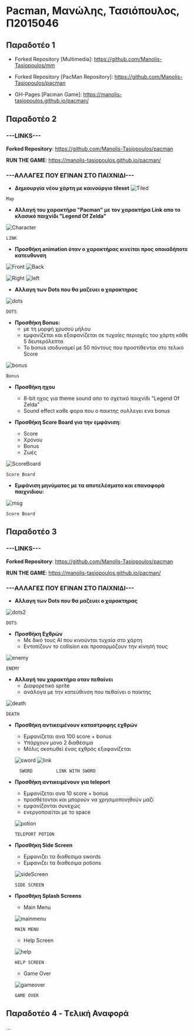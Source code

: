 <h1>Pacman, Μανώλης, Τασιόπουλος, Π2015046</h1>

<h2>Παραδοτέο 1</h2>

 - Forked Repository 
  [Multimedia]: https://github.com/Manolis-Tasiopoulos/mm
  
  - Forked Repository
  [PacMan Repository]: https://github.com/Manolis-Tasiopoulos/pacman
  
  - GH-Pages
  [Pacman Game]: https://manolis-tasiopoulos.github.io/pacman/
 
<h2>Παραδοτέο 2</h2>

<h3>---LINKS---</h3>

   __Forked Repository__: https://github.com/Manolis-Tasiopoulos/pacman
  
   __RUN THE GAME__: https://manolis-tasiopoulos.github.io/pacman/
  
<h3>---ΑΛΛΑΓΕΣ ΠΟΥ ΕΓΙΝΑΝ ΣΤΟ ΠΑΙΧΝΙΔΙ---</h3>

   - __Δημιουργία νέου χάρτη με καινούργιο tileset__
   ![Tiled](Tiled.png)
   ```
   Map
   ```
   - __Αλλαγή του χαρακτήρα "Pacman" με τον χαρακτήρα Link απο το κλασικό παιχνίδι "Legend Of Zelda"__ 
   
   ![Character](front.png)
   ```
   LINK
   ```  
   - __Προσθήκη animation όταν ο χαρακτήρας κινείται προς οποιαδήποτε κατευθυνση__ 
        
  ![Front](front.png)    ![Back](back.png)
 
 ![Right](right.png) ![left](left.png)
 
         
 - __Αλλαγη των Dots που θα μαζευει ο χαρακτηρας__ 
   
![dots](dots.png)
```
DOTS      
```

- __Προσθήκη Bonus:__
    * με τη μορφή χρυσού μήλου 
    * εμφανίζεται και εξαφανίζεται σε τυχαίες περιοχές του χάρτη κάθε 5 δευτερόλεπτα
    * Το bonus ισοδυναμεί με 50 πόντους που προστίθενται στο τελικό Score

![bonus](bonus.png)
```
Bonus      
```

- __Προσθήκη ηχου__    
   * 8-bit ηχος για theme sound απο το σχετικό παιχνίδι "Legend Of Zelda"
   * Sound effect καθε φορα που ο παικτης συλλεγει ενα bonus
   
- __Προσθήκη Score Board για την εμφάνιση:__
   * Score
   * Χρόνου
   * Bonus
   * Ζωές
   
![ScoreBoard](score.png)
```
Score Board      
```

- __Εμφάνιση μηνύματος με τα αποτελέσματα και επαναφορά παιχνιδιου:__

![msg](msg.png)
```
Score Board      
```

<h2>Παραδοτέο 3</h2>

<h3>---LINKS---</h3>

   __Forked Repository__: https://github.com/Manolis-Tasiopoulos/pacman
  
   __RUN THE GAME__: https://manolis-tasiopoulos.github.io/pacman/
  
<h3>---ΑΛΛΑΓΕΣ ΠΟΥ ΕΓΙΝΑΝ ΣΤΟ ΠΑΙΧΝΙΔΙ---</h3>

- __Αλλαγη των Dots που θα μαζευει ο χαρακτηρας__ 
   
![dots2](dots2.png)
```
DOTS      
```

- __Προσθήκη Εχθρών__  
   * Με δικό τους AI που κινούνται τυχαία στο χάρτη
   * Εντοπίζουν το collision και προσαρμόζουν την κίνησή τους

![enemy](enemy.png)
```
ΕΝΕΜΥ     
```
- __Αλλαγή του χαρακτήρα οταν πεθαίνει__
    * Διαφορετικό sprite 
    * ανάλογα με την κατεύθινση που πεθαίνει ο παίκτης

![death](death.png)    
```
DEATH     
```
- __Προσθήκη αντικειμένουν καταστροφης εχθρών__ 
   * Εμφανίζεται ανα 100 score + bonus
   * Υπάρχουν μονο 2 διαθέσιμα
   * Μόλις σκοτωθεί ένας εχθρός εξαφανίζεται
   
  ![sword](sword.png)     ![link](linkSword.png)   
 ```
      SWORD         LINK WITH SWORD     
 ```
  
- __Προσθήκη αντικειμένουν για teleport__  
   * Εμφανίζεται ανα 10 score + bonus
   * προσθέτονται και μπορούν να χρησιμοποιηθούν μαζί
   * εμφανίζονται συνεχώς
   * ενεργοποιείται με το space
   
   ![potion](POTION.png) 
   ```
   TELEPORT POTION    
   ```
- __Προσθήκη Side Screen__
   * Εμφανιζει τα διαθεσιμα swords
   * Εμφανιζει τα διαθεσιμα potions
   
   ![sideScreen](sideScreen.png) 
   ```
   SIDE SCREEN    
   ```
- __Προσθήκη Splash Screens__
   * Main Menu
   
   ![mainmenu](mainmenu.png) 
   ```
   MAIN MENU    
   ```
   
   * Help Screen
   
   ![help](help.png) 
   ```
   HELP SCREEN   
   ```
   
   * Game Over
   
   ![gameover](gameover.png) 
   ```
   GAME OVER   
   ```

<h2>Παραδοτέο 4 - Tελική Αναφορά</h2>

...
